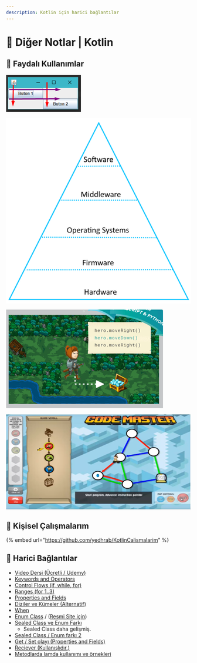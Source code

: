 ```yaml
---
description: Kotlin için harici bağlantılar
---
```


# 📝 Diğer Notlar \| Kotlin

## 🌟 Faydalı Kullanımlar

![](../../.gitbook/assets/image%20%2830%29.png)

![](../../.gitbook/assets/image%20%2862%29.png)

![](../../.gitbook/assets/image%20%2852%29.png)

![](../../.gitbook/assets/image%20%28120%29.png)

## 🚀 Kişisel Çalışmalarım

{% embed url="https://github.com/yedhrab/KotlinCalismalarim" %}

## 🔗 Harici Bağlantılar

* [Video Dersi \(Ücretli / Udemy\)](https://www.udemy.com/android-o-mobil-uygulama-dersi-kotlin-java/)
* [Keywords and Operators](https://kotlinlang.org/docs/reference/keyword-reference.html)
* [Control Flows \(if, while, for\)](https://kotlinlang.org/docs/reference/control-flow.html)
* [Ranges \(for 1..3\)](https://kotlinlang.org/docs/reference/ranges.html)
* [Properties and Fields](https://kotlinlang.org/docs/reference/properties.html)
* [Diziler ve Kümeler \(Alternatif\)](https://www.mobilhanem.com/kotlin-dersleri-kotlin-diziler-array/)
* [When](http://www.baeldung.com/kotlin-when)
* [Enum Class](http://developine.com/enum-classes-in-kotlin-example/) / \([Resmi Site için](https://kotlinlang.org/api/latest/jvm/stdlib/kotlin/-enum/index.html)\)
* [Sealed Class ve Enum Farkı](https://proandroiddev.com/kotlin-sealed-classes-enums-with-swag-d3c4b799bcd4)
  * Sealed Class daha gelişmiş.
* [Sealed Class / Enum farkı 2](https://medium.com/@arturogdg/creating-enums-with-associated-data-in-kotlin-d9e2cdcf4a99)
* [Get / Set olayı \(Properties and Fields\)](https://kotlinlang.org/docs/reference/properties.html)
* [Reciever \(Kullanışlıdır.\)](https://stackoverflow.com/questions/45875491/what-is-a-receiver-in-kotlin)
* [Metodlarda lamda kullanımı ve örnekleri](https://medium.com/@dbottillo/kotlin-by-examples-methods-and-lambdas-25aef7544365)

